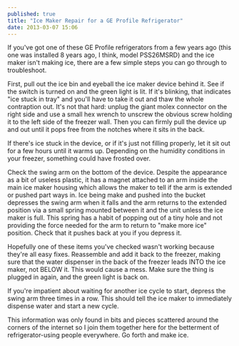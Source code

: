 ```yaml
---
published: true
title: "Ice Maker Repair for a GE Profile Refrigerator"
date: 2013-03-07 15:06
---
```

If you've got one of these GE Profile refrigerators from a few years ago (this one was installed 8 years ago, I think, model PSS26MSRD) and the ice maker isn't making ice, there are a few simple steps you can go through to troubleshoot.

First, pull out the ice bin and eyeball the ice maker device behind it. See if the switch is turned on and the green light is lit. If it's blinking, that indicates "ice stuck in tray" and you'll have to take it out and thaw the whole contraption out. It's not that hard: unplug the giant molex connector on the right side and use a small hex wrench to unscrew the obvious screw holding it to the left side of the freezer wall. Then you can firmly pull the device up and out until it pops free from the notches where it sits in the back.

If there's ice stuck in the device, or if it's just not filling properly, let it sit out for a few hours until it warms up. Depending on the humidity conditions in your freezer, something could have frosted over.

Check the swing arm on the bottom of the device. Despite the appearance as a bit of useless plastic, it has a magnet attached to an arm inside the main ice maker housing which allows the maker to tell if the arm is extended or pushed part ways in. Ice being make and pushed into the bucket depresses the swing arm when it falls and the arm returns to the extended position via a small spring mounted between it and the unit unless the ice maker is full. This spring has a habit of popping out of a tiny hole and not providing the force needed for the arm to return to "make more ice" position. Check that it pushes back at you if you depress it.

Hopefully one of these items you've checked wasn't working because they're all easy fixes. Reassemble and add it back to the freezer, making sure that the water dispenser in the back of the freezer leads INTO the ice maker, not BELOW it. This would cause a mess. Make sure the thing is plugged in again, and the green light is back on.

If you're impatient about waiting for another ice cycle to start, depress the swing arm three times in a row. This should tell the ice maker to immediately dispense water and start a new cycle.

This information was only found in bits and pieces scattered around the corners of the internet so I join them together here for the betterment of refrigerator-using people everywhere. Go forth and make ice.